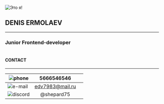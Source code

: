 ![Это я!](/rsschool-cv/cat.jpg)
## DENIS ERMOLAEV
***

### Junior Frontend-developer
#
#### CONTACT
***
| ![phone](/rsschool-cv/phone.png)| 5666546546           |   |
| --------------------------------|:-------------:| -----:|
| ![e-mail](/rsschool-cv/email.png)| edv7983@mail.ru           |   |
| ![discord](/rsschool-cv/discord.png)| @shepard75           |   |


